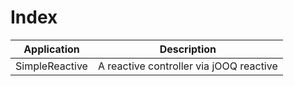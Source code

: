 # Index

| Application                  | Description
| -----------------------------|------------------------------------------|
| SimpleReactive               | A reactive controller via jOOQ reactive  |